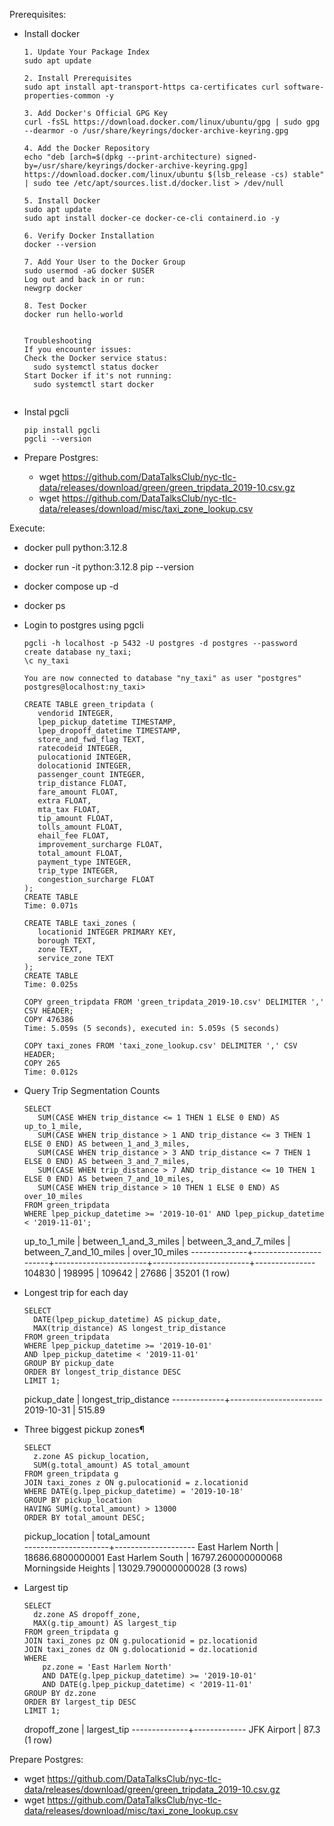 Prerequisites:
- Install docker
  ```
  1. Update Your Package Index
  sudo apt update

  2. Install Prerequisites
  sudo apt install apt-transport-https ca-certificates curl software-properties-common -y

  3. Add Docker's Official GPG Key
  curl -fsSL https://download.docker.com/linux/ubuntu/gpg | sudo gpg --dearmor -o /usr/share/keyrings/docker-archive-keyring.gpg

  4. Add the Docker Repository
  echo "deb [arch=$(dpkg --print-architecture) signed-by=/usr/share/keyrings/docker-archive-keyring.gpg] https://download.docker.com/linux/ubuntu $(lsb_release -cs) stable" | sudo tee /etc/apt/sources.list.d/docker.list > /dev/null

  5. Install Docker
  sudo apt update
  sudo apt install docker-ce docker-ce-cli containerd.io -y

  6. Verify Docker Installation
  docker --version

  7. Add Your User to the Docker Group
  sudo usermod -aG docker $USER
  Log out and back in or run:
  newgrp docker

  8. Test Docker
  docker run hello-world


  Troubleshooting
  If you encounter issues:
  Check the Docker service status:
    sudo systemctl status docker
  Start Docker if it's not running:
    sudo systemctl start docker
   
  ```
    
- Instal pgcli
  ```
  pip install pgcli
  pgcli --version
  ```
  
- Prepare Postgres:
  - wget https://github.com/DataTalksClub/nyc-tlc-data/releases/download/green/green_tripdata_2019-10.csv.gz
  - wget https://github.com/DataTalksClub/nyc-tlc-data/releases/download/misc/taxi_zone_lookup.csv
  
  
Execute:
- docker pull python:3.12.8
- docker run -it python:3.12.8 pip --version
- docker compose up -d
- docker ps
- Login to postgres using pgcli
  ```
  pgcli -h localhost -p 5432 -U postgres -d postgres --password
  create database ny_taxi;
  \c ny_taxi

  You are now connected to database "ny_taxi" as user "postgres"
  postgres@localhost:ny_taxi>
  
  CREATE TABLE green_tripdata (
     vendorid INTEGER,
     lpep_pickup_datetime TIMESTAMP,
     lpep_dropoff_datetime TIMESTAMP,
     store_and_fwd_flag TEXT,
     ratecodeid INTEGER,
     pulocationid INTEGER,
     dolocationid INTEGER,
     passenger_count INTEGER,
     trip_distance FLOAT,
     fare_amount FLOAT,
     extra FLOAT,
     mta_tax FLOAT,
     tip_amount FLOAT,
     tolls_amount FLOAT,
     ehail_fee FLOAT,
     improvement_surcharge FLOAT,
     total_amount FLOAT,
     payment_type INTEGER,
     trip_type INTEGER,
     congestion_surcharge FLOAT
  );
  CREATE TABLE
  Time: 0.071s

  CREATE TABLE taxi_zones (
     locationid INTEGER PRIMARY KEY,
     borough TEXT,
     zone TEXT,
     service_zone TEXT
  );
  CREATE TABLE
  Time: 0.025s

  COPY green_tripdata FROM 'green_tripdata_2019-10.csv' DELIMITER ',' CSV HEADER;
  COPY 476386
  Time: 5.059s (5 seconds), executed in: 5.059s (5 seconds)

  COPY taxi_zones FROM 'taxi_zone_lookup.csv' DELIMITER ',' CSV HEADER;
  COPY 265
  Time: 0.012s

- Query Trip Segmentation Counts

  ```
  SELECT
     SUM(CASE WHEN trip_distance <= 1 THEN 1 ELSE 0 END) AS up_to_1_mile,
     SUM(CASE WHEN trip_distance > 1 AND trip_distance <= 3 THEN 1 ELSE 0 END) AS between_1_and_3_miles,
     SUM(CASE WHEN trip_distance > 3 AND trip_distance <= 7 THEN 1 ELSE 0 END) AS between_3_and_7_miles,
     SUM(CASE WHEN trip_distance > 7 AND trip_distance <= 10 THEN 1 ELSE 0 END) AS between_7_and_10_miles,
     SUM(CASE WHEN trip_distance > 10 THEN 1 ELSE 0 END) AS over_10_miles
  FROM green_tripdata
  WHERE lpep_pickup_datetime >= '2019-10-01' AND lpep_pickup_datetime < '2019-11-01';
  ```
    up_to_1_mile | between_1_and_3_miles | between_3_and_7_miles | between_7_and_10_miles | over_10_miles 
    --------------+-----------------------+-----------------------+------------------------+---------------
         104830 |                198995 |                109642 |                  27686 |         35201
  (1 row)


- Longest trip for each day
  ```
  SELECT
    DATE(lpep_pickup_datetime) AS pickup_date,
    MAX(trip_distance) AS longest_trip_distance
  FROM green_tripdata
  WHERE lpep_pickup_datetime >= '2019-10-01'
  AND lpep_pickup_datetime < '2019-11-01'
  GROUP BY pickup_date
  ORDER BY longest_trip_distance DESC
  LIMIT 1;   
  ```
     pickup_date | longest_trip_distance 
  -------------+-----------------------
   2019-10-31  |                515.89

  
- Three biggest pickup zones¶
  ```
  SELECT 
    z.zone AS pickup_location,
    SUM(g.total_amount) AS total_amount
  FROM green_tripdata g
  JOIN taxi_zones z ON g.pulocationid = z.locationid
  WHERE DATE(g.lpep_pickup_datetime) = '2019-10-18'
  GROUP BY pickup_location
  HAVING SUM(g.total_amount) > 13000
  ORDER BY total_amount DESC;
  ```
  
     pickup_location   |    total_amount    
  ---------------------+--------------------
   East Harlem North   |   18686.6800000001
   East Harlem South   | 16797.260000000068
   Morningside Heights | 13029.790000000028
  (3 rows)

- Largest tip
  ```
  SELECT 
    dz.zone AS dropoff_zone,
    MAX(g.tip_amount) AS largest_tip
  FROM green_tripdata g
  JOIN taxi_zones pz ON g.pulocationid = pz.locationid
  JOIN taxi_zones dz ON g.dolocationid = dz.locationid
  WHERE 
      pz.zone = 'East Harlem North'
      AND DATE(g.lpep_pickup_datetime) >= '2019-10-01'
      AND DATE(g.lpep_pickup_datetime) < '2019-11-01'
  GROUP BY dz.zone
  ORDER BY largest_tip DESC
  LIMIT 1;
  ```
  
  dropoff_zone | largest_tip 
  --------------+-------------
   JFK Airport  |        87.3
  (1 row)
  
Prepare Postgres:
- wget https://github.com/DataTalksClub/nyc-tlc-data/releases/download/green/green_tripdata_2019-10.csv.gz
- wget https://github.com/DataTalksClub/nyc-tlc-data/releases/download/misc/taxi_zone_lookup.csv
